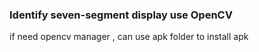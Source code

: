 ### Identify seven-segment display use OpenCV
if need opencv manager , can use apk folder to install apk
